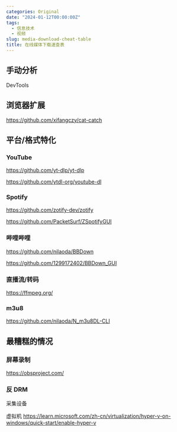 ```yaml
---
categories: Original
date: "2024-01-12T00:00:00Z"
tags:
  - 信息技术
  - 视频
slug: media-download-cheat-table
title: 在线媒体下载速查表
---
```


## 手动分析

DevTools

## 浏览器扩展

https://github.com/xifangczy/cat-catch

## 平台/格式特化

### YouTube

https://github.com/yt-dlp/yt-dlp

https://github.com/ytdl-org/youtube-dl

### Spotify

https://github.com/zotify-dev/zotify

https://github.com/PacketSurf/ZSpotifyGUI

### 哔哩哔哩

https://github.com/nilaoda/BBDown

https://github.com/1299172402/BBDown_GUI

### 直播流/转码

https://ffmpeg.org/

### m3u8

https://github.com/nilaoda/N_m3u8DL-CLI

## 最糟糕的情况

### 屏幕录制

https://obsproject.com/

### 反 DRM

采集设备

虚拟机 https://learn.microsoft.com/zh-cn/virtualization/hyper-v-on-windows/quick-start/enable-hyper-v
